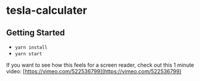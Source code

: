 # tesla-calculater

## Getting Started
- `yarn install`
- `yarn start`

If you want to see how this feels for a screen reader, check out this 1 minute video: [https://vimeo.com/522536799](https://vimeo.com/522536799)
